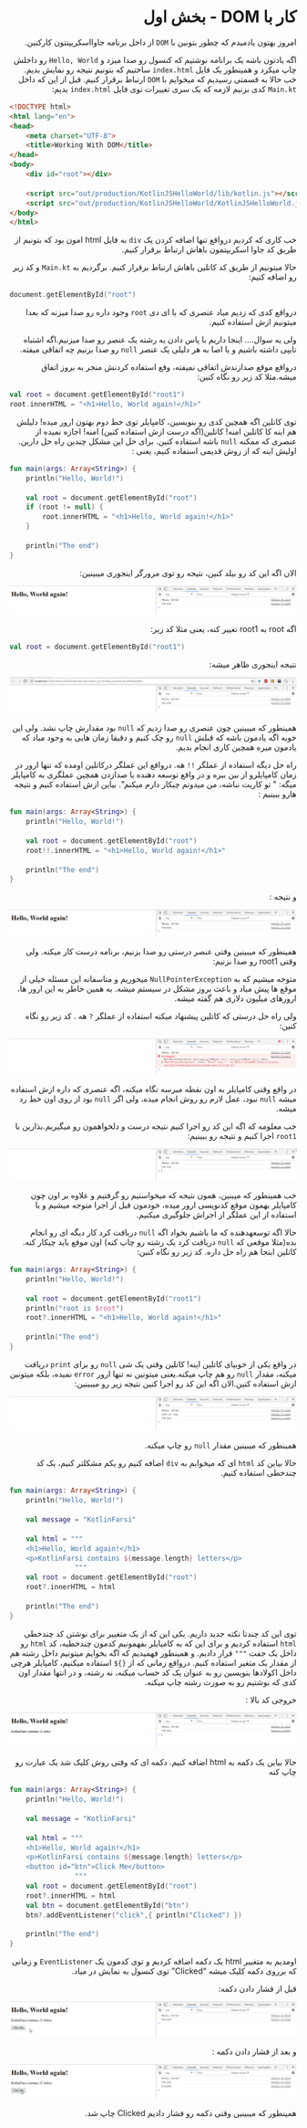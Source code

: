 <div dir="rtl">

# کار با DOM - بخش اول

امروز بهتون یادمیدم که چطور بتونین با `DOM` از داخل برنامه جاوااسکریپتتون کارکنین.

اگه یادتون باشه یک برانامه نوشتیم که کنسول رو صدا میزد و `Hello, World` رو داخلش چاپ میکرد و همینطور یک فایل `index.html` ساختیم که بتونیم نتیجه رو نمایش بدیم. خب حالا به قسمتی رسیدیم که میخوایم با `DOM` ارتباط برقرار کنیم. قبل از این که داخل `Main.kt` کدی بزنیم لازمه که یک سری تغییرات توی فایل `index.html` بدیم:

</div>

```html
<!DOCTYPE html>
<html lang="en">
<head>
    <meta charset="UTF-8">
    <title>Working With DOM</title>
</head>
<body>
    <div id="root"></div>

    <script src="out/production/KotlinJSHelloWorld/lib/kotlin.js"></script>
    <script src="out/production/KotlinJSHelloWorld/KotlinJSHelloWorld.js"></script>
</body>
</html>
```

<div dir="rtl">

خب کاری که کردیم درواقع تنها اضافه کردن یک `div` به فایل html­ امون بود که بتونیم از طریق کد جاوا اسکریپتمون باهاش ارتباط برقرار کنیم.

حالا میتونیم از طریق کد کاتلین باهاش ارتباط برقرار کنیم. برگردیم به `Main.kt` و کد زیر رو اضافه کنیم:

</div>

```kotlin
document.getElementById("root")
```

<div dir="rtl">


درواقع کدی که زدیم میاد عنصری که با ای دی `root` وجود داره رو صدا میزنه که بعدا میتونیم ازش استفاده کنیم.

ولی یه سوال.... اینجا داریم با پاس دادن یه رشته یک عنصر رو صدا میزنیم.اگه اشتباه تایپی داشته باشیم و یا اصا به هر دلیلی یک عنصر `null` رو صدا بزنیم چه اتفاقی میفته.

درواقع موقع صدازندش اتفاقی نمیفته، وقع استفاده کردنش منجر به بروز اتفاق میشه.مثلا کد زیر رو نگاه کنین:


</div>

```kotlin
val root = document.getElementById("root1")
root.innerHTML = "<h1>Hello, World again!</h1>"
```

<div dir="rtl">

توی کاتلین اگه همچین کدی رو بنویسین، کامپایلر توی خط دوم بهتون ارور میده! دلیلش هم اینه کا کاتلین امنه! کاتلین(اگه درست ازش استفاده کنین) امنه! اجازه نمیده از عنصری که ممکنه `null` باشه استفاده کنین. برای حل این مشکل چندین راه حل دارین. اولیش اینه که از روش قدیمی استفاده کنیم، یعنی :

</div>

```kotlin
fun main(args: Array<String>) {
    println("Hello, World!")

    val root = document.getElementById("root")
    if (root != null) {
        root.innerHTML = "<h1>Hello, World again!</h1>"
    }

    println("The end")
}
```
<div dir="rtl">

الان اگه این کد رو بیلد کنین، نتیجه رو توی مرورگر اینجوری میبینین:

<img src="./output1.png" />

اگه root به root1 تغییر کنه، یعنی مثلا کد زیر:

</div>

```kotlin
val root = document.getElementById("root1")
```

<div dir="rtl">

نتیجه اینجوری ظاهر میشه:

<img src="./output2.png" />

همینطور که میبینین چون عنصری رو صدا زدیم که `null` بود مقدارش چاپ نشد. ولی این خوبه اگه یادمون باشه که قبلش `null` رو چک کنیم و دقیقا زمان هایی به وجود میاد که یادمون میره همچین کاری انجام بدیم.

راه حل دیگه استفاده از عملگر `!!` هه. درواقع این عملگر درکاتلین اومده که تنها ارور در زمان کامپایلرو از بین ببره و در واقع توسعه دهنده با صدازدن همچین عملگری به کامپایلر میگه: " تو کاریت نباشه، من میدونم چیکار دارم میکنم". بیاین ازش استفاده کنیم و نتیجه هارو ببینیم :

</div>


```kotlin
fun main(args: Array<String>) {
    println("Hello, World!")

    val root = document.getElementById("root")
    root!!.innerHTML = "<h1>Hello, World again!</h1>"

    println("The end")
}
```

<div dir="rtl">

و نتیجه :

<img src="./output3.png" />

همینطور که میبینین وقتی عنصر درستی رو صدا بزنیم، برنامه درست کار میکنه. ولی وقتی root1 رو صدا بزنیم:



متوجه میشیم که به `NullPointerException` میخوریم و متاسفانه این مسئله خیلی از موقع ها پیش میاد و باعث بروز مشکل در سیستم میشه. به همین خاطر به این ارور ها، ارورهای میلیون دلاری هم گفته میشه.

ولی راه حل درستی که کاتلین پیشنهاد میکنه استفاده از عملگر `?` هه . کد زیر رو نگاه کنین:


<img src="./output4.png" />


در واقع وقتی کامپایلر به اون نقطه میرسه نگاه میکنه، اگه عنصری که داره ازش استفاده میشه `null` نبود، عمل لازم رو روش انجام میده، ولی اگر `null` بود از روی اون خط رد میشه.

خب معلومه که اگه این کد رو اجرا کنیم نتیجه درست و دلخواهمون رو میگیریم.بذارین با `root1` اجرا کنیم و نتیجه رو ببینیم:


<img src="./output5.png" />


خب همینطور که میبنین، همون نتیجه که میخواستیم رو گرفتیم و علاوه بر اون چون کامپایلر بهمون موقع کدنویسی ارور میده، خودمون قبل از اجرا متوجه میشیم و با استفاده از این عملگر از اجراش جلوگیری میکنیم.

حالا اگه توسعه­دهنده که ما باشیم بخواد اگه `null` دریافت کرد کار دیگه ای رو انجام بده(مثلا موقعی که `null` دریافت کرد یک رشته رو چاپ کنه) اون موقع باید چیکار کنه. کاتلین اینجا هم راه حل داره. کد زیر رو نگاه کنین:

</div>


```kotlin
fun main(args: Array<String>) {
    println("Hello, World!")

    val root = document.getElementById("root1")
    println("root is $root")
    root?.innerHTML = "<h1>Hello, World again!</h1>"

    println("The end")
}
```

<div dir="rtl">

در واقع یکی از خوبیای کاتلین اینه! کاتلین وقتی یک شی `null` رو برای `print` دریافت میکنه، مقدار `null` رو هم چاپ میکنه.یعنی میتونین نه تنها ارور `error` نمیده، بلکه میتونین ازش استفاده کنین.الان اگه این کد رو اجرا کنین نتیجه زیر رو میبینین:

<img src="./output6.png" />

همینطور که میبینین مقدار `null` رو چاپ میکنه.

حالا بیاین کد `html` ای که میخوایم به `div` اضافه کنیم رو یکم مشکل­تر کنیم، یک کد چندخطی استفاده کنیم.

</div>


```kotlin
fun main(args: Array<String>) {
    println("Hello, World!")

    val message = "KotlinFarsi"

    val html = """
    <h1>Hello, World again!</h1>
    <p>KotlinFarsi contains ${message.length} letters</p>
                """
    val root = document.getElementById("root")
    root?.innerHTML = html

    println("The end")
}
```

<div dir="rtl">

توی این کد چندتا نکته جدید داریم. یکی این که از یک متغییر برای نوشتن کد چندخطی `html` استفاده کردیم و برای این که به کامپایلر بفهمونیم کدمون چندخطیه، کد `html` رو داخل یک جفت `"""` قرار دادیم. و همینطور فهمیدیم که اگه بخوایم میتونیم داخل رشته هم از مقدار یک متغیر استفاده کنیم. درواقع زمانی که از `{}$` استفاده میکنیم، کامپایلر هرچی داخل اکولادها بنویسین رو به عنوان یک کد حساب میکنه، نه رشته، و در انتها مقدار اون کدی که نوشتیم رو به صورت رشته چاپ میکنه.

خروجی کد بالا :

<img src="./output7.png" />

حالا بیاین یک دکمه به html اضافه کنیم. دکمه ای که وقتی روش کلیک شد یک عبارت رو چاپ کنه


</div>

```kotlin
fun main(args: Array<String>) {
    println("Hello, World!")

    val message = "KotlinFarsi"

    val html = """
    <h1>Hello, World again!</h1>
    <p>KotlinFarsi contains ${message.length} letters</p>
    <button id="btn">Click Me</button>
                """
    val root = document.getElementById("root")
    root?.innerHTML = html
    val btn = document.getElementById("btn")
    btn?.addEventListener("click",{ println("Clicked") })

    println("The end")
}
```

<div dir="rtl">

اومدیم به متغییر html یک دکمه اضافه کردیم و توی کدمون یک `EventListener` و زمانی که برروی دکمه کلیک میشه “Clicked” توی کنسول به نمایش در میاد.

قبل از فشار دادن دکمه:

<img src="./output8.png" />


و بعد از فشار دادن دکمه :


<img src="./output9.png" />


همینطور که میبینین وقتی دکمه رو فشار دادیم Clicked چاپ شد.

</div>
